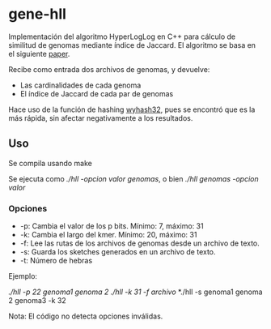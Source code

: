 # gene-hll
Implementación del algoritmo HyperLogLog en C++ para cálculo de similitud de genomas mediante índice de Jaccard.
El algoritmo se basa en el siguiente [paper](https://storage.googleapis.com/pub-tools-public-publication-data/pdf/40671.pdf).

Recibe como entrada dos archivos de genomas, y devuelve:
- Las cardinalidades de cada genoma
- El índice de Jaccard de cada par de genomas

Hace uso de la función de hashing [wyhash32](https://github.com/wangyi-fudan/wyhash), pues se encontró que es la más rápida, sin afectar negativamente a los resultados.

## Uso
Se compila usando make

Se ejecuta como *./hll -opcion valor genomas*, o bien *./hll genomas -opcion valor*

### Opciones
- -p: Cambia el valor de los p bits. Mínimo: 7, máximo: 31
- -k: Cambia el largo del kmer. Mínimo: 20, máximo: 31
- -f: Lee las rutas de los archivos de genomas desde un archivo de texto.
- -s: Guarda los sketches generados en un archivo de texto.
- -t: Número de hebras

Ejemplo:

*./hll -p 22 genoma1 genoma 2*
*./hll -k 31 -f archivo*
*./hll -s genoma1 genoma 2 genoma3 -k 32

Nota: El código no detecta opciones inválidas.
